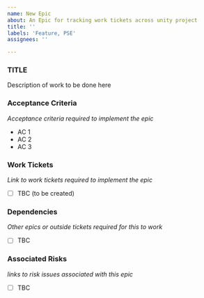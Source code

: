 ```yaml
---
name: New Epic
about: An Epic for tracking work tickets across unity project
title: ''
labels: 'Feature, PSE'
assignees: ''

---
```


### TITLE

Description of work to be done here
 
### Acceptance Criteria
*Acceptance criteria required to implement the epic*
- AC 1
- AC 2
- AC 3

### Work Tickets
*Link to work tickets required to implement the epic*
- [ ] TBC (to be created)

### Dependencies
*Other epics or outside tickets required for this to work*
- [ ] TBC

### Associated Risks
*links to risk issues associated with this epic*
- [ ] TBC
